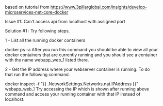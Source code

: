 based on tutorial from https://www.3pillarglobal.com/insights/develop-microservices-net-core-docker

Issue #1:
Can't access api from  localhost with assigned port

Solution #1 :
Try following steps,

1 - List all the running docker containers

docker ps -a
After you run this command you should be able to view all your docker containers that are currently running and you should see a container with the name webapp_web_1 listed there.

2 - Get the IP address where your webserver container is running. To do that run the following command.

docker inspect -f "{{ .NetworkSettings.Networks.nat.IPAddress }}" webapp_web_1
Try accessing the IP which is shown after running above command and access your running container with that IP instead of localhost.